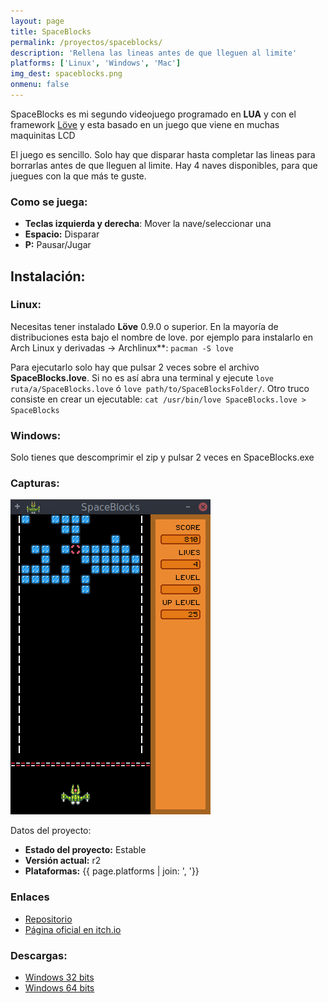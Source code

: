 ```yaml
---
layout: page
title: SpaceBlocks
permalink: /proyectos/spaceblocks/
description: 'Rellena las lineas antes de que lleguen al limite'
platforms: ['Linux', 'Windows', 'Mac']
img_dest: spaceblocks.png
onmenu: false
---
```


SpaceBlocks es mi segundo videojuego programado en **LUA** y con el framework [Löve](http://love2d.org) y esta basado en un juego que viene en muchas maquinitas LCD

El juego es sencillo. Solo hay que disparar hasta completar las lineas para borrarlas antes de que lleguen al limite. Hay 4 naves disponibles, para que juegues con la que más te guste.

### Como se juega:

* **Teclas izquierda y derecha**: Mover la nave/seleccionar una
* **Espacio:** Disparar
* **P:** Pausar/Jugar

## Instalación:

### Linux:
Necesitas tener instalado **Löve** 0.9.0 o superior. En la mayoría de distribuciones esta bajo el nombre de love. por ejemplo para instalarlo en Arch Linux y derivadas -> Archlinux**: `pacman -S love`

Para ejecutarlo solo hay que pulsar 2 veces sobre el archivo **SpaceBlocks.love**. Si no es así abra una terminal y ejecute `love ruta/a/SpaceBlocks.love` ó `love path/to/SpaceBlocksFolder/`.
Otro truco consiste en crear un ejecutable:
`cat /usr/bin/love SpaceBlocks.love > SpaceBlocks`

### Windows:
Solo tienes que descomprimir el zip y pulsar 2 veces en SpaceBlocks.exe

### Capturas:
![Pantalla de juego](https://github.com/son-link/SpaceBlocks/raw/master/screenshot.png)

Datos del proyecto:

* **Estado del proyecto:** Estable
* **Versión actual:** r2
* **Plataformas:** {{ page.platforms | join: ', '}}

### Enlaces

* [Repositorio](https://github.com/son-link/SpaceBlocks)
* [Página oficial en itch.io](https://son-link.itch.io/spaceblocks)

### Descargas:
* [Windows 32 bits](https://dl.dropboxusercontent.com/u/58286032/juegos/SpaceBlocks/SpaceBlocks-win32.zip)
* [Windows 64 bits](https://dl.dropboxusercontent.com/u/58286032/juegos/SpaceBlocks/SpaceBlocks-win64.zip)

